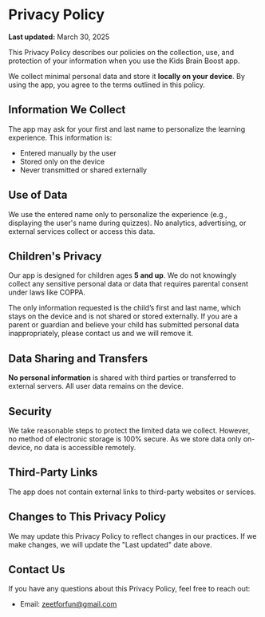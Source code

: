 <!DOCTYPE html>
<html lang="en">
<head>
  <meta charset="UTF-8">
  <title>Privacy Policy – Kids Brain Boost</title>
</head>
<body>
  <h1>Privacy Policy</h1>
  <p><strong>Last updated:</strong> March 30, 2025</p>

  <p>This Privacy Policy describes our policies on the collection, use, and protection of your information when you use the Kids Brain Boost app.</p>

  <p>We collect minimal personal data and store it <strong>locally on your device</strong>. By using the app, you agree to the terms outlined in this policy.</p>

  <h2>Information We Collect</h2>
  <p>The app may ask for your first and last name to personalize the learning experience. This information is:</p>
  <ul>
    <li>Entered manually by the user</li>
    <li>Stored only on the device</li>
    <li>Never transmitted or shared externally</li>
  </ul>

  <h2>Use of Data</h2>
  <p>We use the entered name only to personalize the experience (e.g., displaying the user's name during quizzes). No analytics, advertising, or external services collect or access this data.</p>

  <h2>Children's Privacy</h2>
  <p>Our app is designed for children ages <strong>5 and up</strong>. We do not knowingly collect any sensitive personal data or data that requires parental consent under laws like COPPA.</p>
  <p>The only information requested is the child’s first and last name, which stays on the device and is not shared or stored externally. If you are a parent or guardian and believe your child has submitted personal data inappropriately, please contact us and we will remove it.</p>

  <h2>Data Sharing and Transfers</h2>
  <p><strong>No personal information</strong> is shared with third parties or transferred to external servers. All user data remains on the device.</p>

  <h2>Security</h2>
  <p>We take reasonable steps to protect the limited data we collect. However, no method of electronic storage is 100% secure. As we store data only on-device, no data is accessible remotely.</p>

  <h2>Third-Party Links</h2>
  <p>The app does not contain external links to third-party websites or services.</p>

  <h2>Changes to This Privacy Policy</h2>
  <p>We may update this Privacy Policy to reflect changes in our practices. If we make changes, we will update the "Last updated" date above.</p>

  <h2>Contact Us</h2>
  <p>If you have any questions about this Privacy Policy, feel free to reach out:</p>
  <ul>
    <li>Email: <a href="mailto:zeetforfun@gmail.com">zeetforfun@gmail.com</a></li>
  </ul>
</body>
</html>
